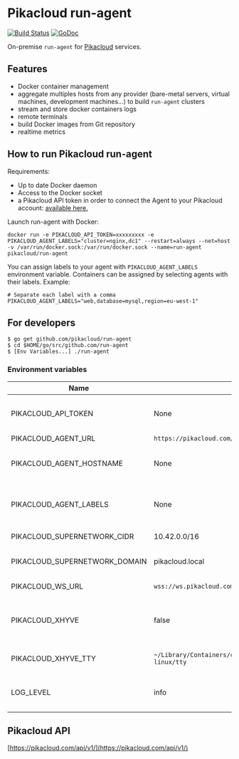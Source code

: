 # Pikacloud run-agent

[![Build Status](https://travis-ci.org/pikacloud/run-agent.svg?branch=master)](https://travis-ci.org/pikacloud/run-agent)
[![GoDoc](https://godoc.org/github.com/pikacloud/run-agent?status.png)](https://godoc.org/github.com/pikacloud/run-agent)

On-premise `run-agent` for [Pikacloud](https://pikacloud.com) services.

## Features

- Docker container management
- aggregate multiples hosts from any provider (bare-metal servers, virtual machines, development machines...) to build `run-agent` clusters
- stream and store docker containers logs
- remote terminals
- build Docker images from Git repository
- realtime metrics





## How to run Pikacloud run-agent

Requirements:
- Up to date Docker daemon
- Access to the Docker socket
- a Pikacloud API token in order to connect the Agent to your Pikacloud account: [available here.](https://pikacloud.com/settings/api/tokens/)

Launch run-agent with Docker:

```
docker run -e PIKACLOUD_API_TOKEN=xxxxxxxxx -e PIKACLOUD_AGENT_LABELS="cluster=nginx,dc1" --restart=always --net=host -v /var/run/docker.sock:/var/run/docker.sock --name=run-agent pikacloud/run-agent
```


You can assign labels to your agent with `PIKACLOUD_AGENT_LABELS` environment variable. Containers can be assigned by selecting agents with their labels. Example:

```
# Separate each label with a comma
PIKACLOUD_AGENT_LABELS="web,database=mysql,region=eu-west-1"
```


## For developers

```
$ go get github.com/pikacloud/run-agent
$ cd $HOME/go/src/github.com/run-agent
$ [Env Variables...] ./run-agent
```

### Environment variables

| Name | Default | Role |
|---|---|---|
| PIKACLOUD_API_TOKEN | None |API private token to authenticate with Pikacloud API |
| PIKACLOUD_AGENT_URL | `https://pikacloud.com/api/` |Pikacloud API URL |
| PIKACLOUD_AGENT_HOSTNAME | None | Override hostname reported by the agent  |
| PIKACLOUD_AGENT_LABELS | None |List of strings separated by a comma `"aws,eu-west-1a,nginx,magento"` |
| PIKACLOUD_SUPERNETWORK_CIDR | 10.42.0.0/16 | Agents network CIDR |
| PIKACLOUD_SUPERNETWORK_DOMAIN | pikacloud.local | Root domain for container DNS entries |
| PIKACLOUD_WS_URL | `wss://ws.pikacloud.com`| Pikacloud Websocket server |
| PIKACLOUD_XHYVE  | false | Darwin specifics for garbase collecting interrupted docker exec |
| PIKACLOUD_XHYVE_TTY  | `~/Library/Containers/com.docker.docker/Data/com.docker.driver.amd64-linux/tty`  | Darwin specific path of xhyve VM tty |
| LOG_LEVEL | info |Defines log level (`debug` for the most verbose logging level) |


## Pikacloud API

[https://pikacloud.com/api/v1/](https://pikacloud.com/api/v1/)
